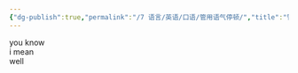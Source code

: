 ```yaml
---
{"dg-publish":true,"permalink":"/7 语言/英语/口语/管用语气停顿/","title":"管用语气停顿"}
---
```



you know  
i mean  
well

